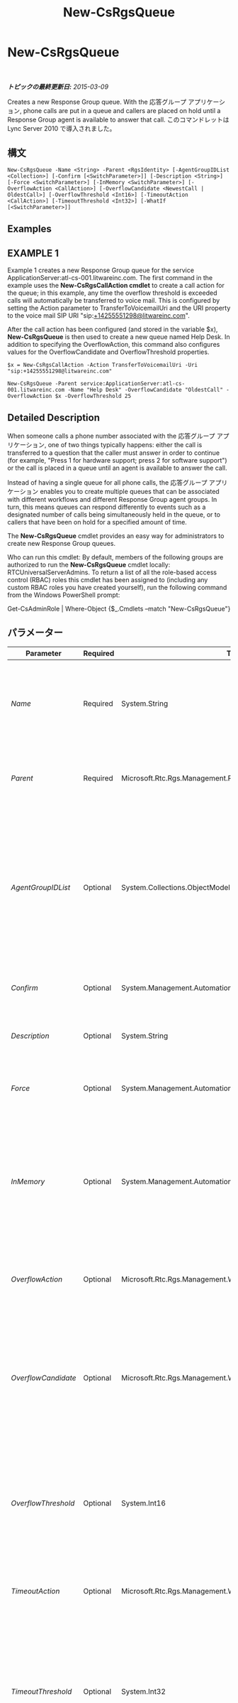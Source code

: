 ﻿---
title: New-CsRgsQueue
TOCTitle: New-CsRgsQueue
ms:assetid: e013533b-6845-44c6-ae5e-e75187b43181
ms:mtpsurl: https://technet.microsoft.com/ja-jp/library/Gg398989(v=OCS.15)
ms:contentKeyID: 48273886
ms.date: 05/19/2016
mtps_version: v=OCS.15
ms.translationtype: HT
---

# New-CsRgsQueue

 

_**トピックの最終更新日:** 2015-03-09_

Creates a new Response Group queue. With the 応答グループ アプリケーション, phone calls are put in a queue and callers are placed on hold until a Response Group agent is available to answer that call. このコマンドレットは Lync Server 2010 で導入されました。

## 構文

    New-CsRgsQueue -Name <String> -Parent <RgsIdentity> [-AgentGroupIDList <Collection>] [-Confirm [<SwitchParameter>]] [-Description <String>] [-Force <SwitchParameter>] [-InMemory <SwitchParameter>] [-OverflowAction <CallAction>] [-OverflowCandidate <NewestCall | OldestCall>] [-OverflowThreshold <Int16>] [-TimeoutAction <CallAction>] [-TimeoutThreshold <Int32>] [-WhatIf [<SwitchParameter>]]

## Examples

## EXAMPLE 1

Example 1 creates a new Response Group queue for the service ApplicationServer:atl-cs-001.litwareinc.com. The first command in the example uses the **New-CsRgsCallAction cmdlet** to create a call action for the queue; in this example, any time the overflow threshold is exceeded calls will automatically be transferred to voice mail. This is configured by setting the Action parameter to TransferToVoicemailUri and the URI property to the voice mail SIP URI "sip:+14255551298@litwareinc.com".

After the call action has been configured (and stored in the variable $x), **New-CsRgsQueue** is then used to create a new queue named Help Desk. In addition to specifying the OverflowAction, this command also configures values for the OverflowCandidate and OverflowThreshold properties.

    $x = New-CsRgsCallAction -Action TransferToVoicemailUri -Uri "sip:+14255551298@litwareinc.com"
    
    New-CsRgsQueue -Parent service:ApplicationServer:atl-cs-001.litwareinc.com -Name "Help Desk" -OverflowCandidate "OldestCall" -OverflowAction $x -OverflowThreshold 25

## Detailed Description

When someone calls a phone number associated with the 応答グループ アプリケーション, one of two things typically happens: either the call is transferred to a question that the caller must answer in order to continue (for example, "Press 1 for hardware support; press 2 for software support") or the call is placed in a queue until an agent is available to answer the call.

Instead of having a single queue for all phone calls, the 応答グループ アプリケーション enables you to create multiple queues that can be associated with different workflows and different Response Group agent groups. In turn, this means queues can respond differently to events such as a designated number of calls being simultaneously held in the queue, or to callers that have been on hold for a specified amount of time.

The **New-CsRgsQueue** cmdlet provides an easy way for administrators to create new Response Group queues.

Who can run this cmdlet: By default, members of the following groups are authorized to run the **New-CsRgsQueue** cmdlet locally: RTCUniversalServerAdmins. To return a list of all the role-based access control (RBAC) roles this cmdlet has been assigned to (including any custom RBAC roles you have created yourself), run the following command from the Windows PowerShell prompt:

Get-CsAdminRole | Where-Object {$\_.Cmdlets –match "New-CsRgsQueue"}

## パラメーター


<table>
<colgroup>
<col style="width: 25%" />
<col style="width: 25%" />
<col style="width: 25%" />
<col style="width: 25%" />
</colgroup>
<thead>
<tr class="header">
<th>Parameter</th>
<th>Required</th>
<th>Type</th>
<th>Description</th>
</tr>
</thead>
<tbody>
<tr class="odd">
<td><p><em>Name</em></p></td>
<td><p>Required</p></td>
<td><p>System.String</p></td>
<td><p>Unique name to be assigned to the queue. The combination of the Parent property and the Name property enables you to uniquely identify Response Group queues without having to refer to the queue’s globally unique identifier (GUID).</p></td>
</tr>
<tr class="even">
<td><p><em>Parent</em></p></td>
<td><p>Required</p></td>
<td><p>Microsoft.Rtc.Rgs.Management.RgsIdentity</p></td>
<td><p>Service where the new queue will be hosted. For example: -Parent &quot;service:ApplicationServer:atl-cs-001.litwareinc.com&quot;.</p></td>
</tr>
<tr class="odd">
<td><p><em>AgentGroupIDList</em></p></td>
<td><p>Optional</p></td>
<td><p>System.Collections.ObjectModel.Collection</p></td>
<td><p>Identity of the Response Group agent groups to be added to the queue. The agent group Identities can be retrieved using the <strong>Get-CsRgsAgentGroup</strong> cmdlet. For details, see the Examples section in this topic.</p>
<p>If a call is routed to a queue that has no agent groups assigned to it (or has only been assigned agent groups that do not have any agents) then that call will automatically be disconnected.</p></td>
</tr>
<tr class="even">
<td><p><em>Confirm</em></p></td>
<td><p>Optional</p></td>
<td><p>System.Management.Automation.SwitchParameter</p></td>
<td><p>Prompts you for confirmation before executing the command.</p></td>
</tr>
<tr class="odd">
<td><p><em>Description</em></p></td>
<td><p>Optional</p></td>
<td><p>System.String</p></td>
<td><p>Enables administrators to provide additional information about the Response Group queue.</p></td>
</tr>
<tr class="even">
<td><p><em>Force</em></p></td>
<td><p>Optional</p></td>
<td><p>System.Management.Automation.SwitchParameter</p></td>
<td><p>Suppresses the display of any non-fatal error message that might occur when running the command.</p></td>
</tr>
<tr class="odd">
<td><p><em>InMemory</em></p></td>
<td><p>Optional</p></td>
<td><p>System.Management.Automation.SwitchParameter</p></td>
<td><p>永続的な変更としてオブジェクトをコミットせずに、オブジェクト参照を作成します。このパラメーターを指定して呼び出したコマンドレットの出力を変数に割り当てる場合、オブジェクト参照のプロパティを変更し、コマンドレットに対応する Set- コマンドレットを呼び出してそれらの変更をコミットできます。</p></td>
</tr>
<tr class="even">
<td><p><em>OverflowAction</em></p></td>
<td><p>Optional</p></td>
<td><p>Microsoft.Rtc.Rgs.Management.WritableSettings.CallAction</p></td>
<td><p>Action to be taken if the overflow threshold is reached. The OverflowAction must be created using the <strong>New-CsRgsCallAction</strong> cmdlet.</p></td>
</tr>
<tr class="odd">
<td><p><em>OverflowCandidate</em></p></td>
<td><p>Optional</p></td>
<td><p>Microsoft.Rtc.Rgs.Management.WritableSettings.OverflowCandidate</p></td>
<td><p>Indicates which call will be acted upon should the overflow threshold be reached. The OverflowCandidate property must be set to one of the following two values:</p>
<p>NewestCall</p>
<p>OldestCall</p>
<p>The default value is NewestCall.</p></td>
</tr>
<tr class="even">
<td><p><em>OverflowThreshold</em></p></td>
<td><p>Optional</p></td>
<td><p>System.Int16</p></td>
<td><p>Number of simultaneous calls that can be in the queue at any one time before the overflow action is triggered. The OverflowThreshold can be any integer value between 0 and 1000, inclusive. The default value is Null, meaning that an unlimited number of calls can be in the queue at any given time.</p></td>
</tr>
<tr class="odd">
<td><p><em>TimeoutAction</em></p></td>
<td><p>Optional</p></td>
<td><p>Microsoft.Rtc.Rgs.Management.WritableSettings.CallAction</p></td>
<td><p>Action to be taken if the timeout threshold is reached. The TimeoutAction must be created using the <strong>New-CsRgsCallAction</strong> cmdlet.</p></td>
</tr>
<tr class="even">
<td><p><em>TimeoutThreshold</em></p></td>
<td><p>Optional</p></td>
<td><p>System.Int32</p></td>
<td><p>Amount of time (in seconds) that a call can be in the queue before that call times out. At that point, the system will take the action specified by the TimeoutAction parameter.</p>
<p>The timeout threshold can be any integer value between 10 and 65535 seconds (approximately 18 hours), inclusive; the default value is null, meaning that the queue never times out.</p></td>
</tr>
<tr class="odd">
<td><p><em>WhatIf</em></p></td>
<td><p>Optional</p></td>
<td><p>System.Management.Automation.SwitchParameter</p></td>
<td><p>Describes what would happen if you executed the command without actually executing the command.</p></td>
</tr>
</tbody>
</table>


## Input Types

None. **New-CsRgsQueue** does not accept pipelined input.

## Return Types

**New-CsRgsQueue** creates new instances of the Microsoft.Rtc.Rgs.Management.WritableSettings.Queue object.

## 関連項目

#### その他のリソース

[Get-CsRgsQueue](get-csrgsqueue.md)  
[Remove-CsRgsQueue](remove-csrgsqueue.md)  
[Set-CsRgsQueue](set-csrgsqueue.md)

